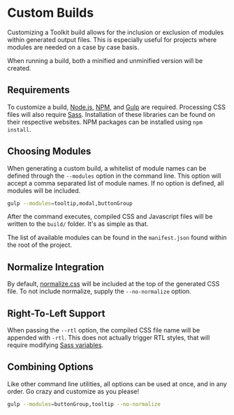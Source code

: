 # Custom Builds #

Customizing a Toolkit build allows for the inclusion or exclusion of modules within generated output files. This is especially useful for projects where modules are needed on a case by case basis.

When running a build, both a minified and unminified version will be created.

## Requirements ##

To customize a build, [Node.js](http://nodejs.org/), [NPM](http://nodejs.org/), and [Gulp](http://gulpjs.com/) are required. Processing CSS files will also require [Sass](http://sass-lang.com/). Installation of these libraries can be found on their respective websites. NPM packages can be installed using `npm install`.

## Choosing Modules ##

When generating a custom build, a whitelist of module names can be defined through the `--modules` option in the command line. This option will accept a comma separated list of module names. If no option is defined, all modules will be included.

```bash
gulp --modules=tooltip,modal,buttonGroup
```

After the command executes, compiled CSS and Javascript files will be written to the `build/` folder. It's as simple as that.

The list of available modules can be found in the `manifest.json` found within the root of the project.

## Normalize Integration ##

By default, [normalize.css](http://necolas.github.io/normalize.css/) will be included at the top of the generated CSS file. To not include normalize, supply the `--no-normalize` option.

## Right-To-Left Support ##

When passing the `--rtl` option, the compiled CSS file name will be appended with `-rtl`. This does not actually trigger RTL styles, that will require modifying [Sass variables](rtl.md).

## Combining Options ##

Like other command line utilities, all options can be used at once, and in any order. Go crazy and customize as you please!

```bash
gulp --modules=buttonGroup,tooltip --no-normalize
```
